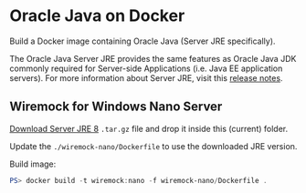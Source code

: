 # Oracle Java on Docker

Build a Docker image containing Oracle Java (Server JRE specifically).

The Oracle Java Server JRE provides the same features as Oracle Java JDK commonly required for Server-side Applications (i.e. Java EE application servers). For more information about Server JRE, visit this [release notes](http://www.oracle.com/technetwork/java/javase/7u21-relnotes-1932873.html#serverjre).

## Wiremock for Windows Nano Server

[Download Server JRE 8](http://www.oracle.com/technetwork/java/javase/downloads/server-jre8-downloads-2133154.html) `.tar.gz` file and drop it inside this (current) folder.

Update the `./wiremock-nano/Dockerfile` to use the downloaded JRE version.

Build image:

``` powershell
PS> docker build -t wiremock:nano -f wiremock-nano/Dockerfile .
```
